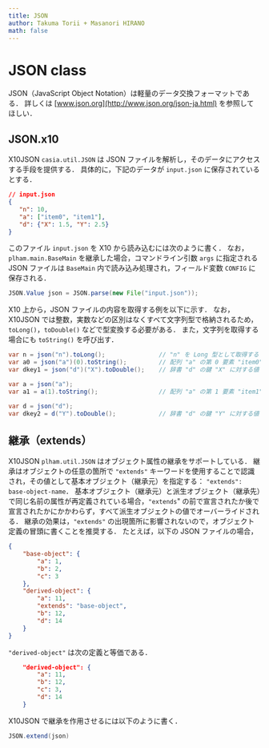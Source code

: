 ```yaml
---
title: JSON
author: Takuma Torii + Masanori HIRANO
math: false
---
```


# JSON class

JSON（JavaScript Object Notation）は軽量のデータ交換フォーマットである．
詳しくは [www.json.org](http://www.json.org/json-ja.html) を参照してほしい．


## JSON.x10

X10JSON `casia.util.JSON` は JSON ファイルを解析し，そのデータにアクセスする手段を提供する．
具体的に，下記のデータが `input.json` に保存されているとする．

```json
// input.json
{
   "n": 10,
   "a": ["item0", "item1"],
   "d": {"X": 1.5, "Y": 2.5}
}
```

このファイル  `input.json` を X10 から読み込むには次のように書く．
なお，`plham.main.BaseMain` を継承した場合，コマンドライン引数 `args` に指定される JSON ファイルは `BaseMain` 内で読み込み処理され，フィールド変数 `CONFIG` に保存される．

```java
JSON.Value json = JSON.parse(new File("input.json"));
```

X10 上から，JSON ファイルの内容を取得する例を以下に示す．
なお，X10JSON では整数，実数などの区別はなくすべて文字列型で格納されるため，`toLong()`，`toDouble()` などで型変換する必要がある．
また，文字列を取得する場合にも `toString()` を呼び出す．

```java
var n = json("n").toLong();               // "n" を Long 型として取得する
var a0 = json("a")(0).toString();         // 配列 "a" の第 0 要素 "item0" を取得する
var dkey1 = json("d")("X").toDouble();    // 辞書 "d" の鍵 "X" に対する値 1.5 を取得する

var a = json("a");
var a1 = a(1).toString();                 // 配列 "a" の第 1 要素 "item1" を取得する

var d = json("d");
var dkey2 = d("Y").toDouble();            // 辞書 "d" の鍵 "Y" に対する値 2.5 を取得する
```


## 継承（extends）

X10JSON `plham.util.JSON` はオブジェクト属性の継承をサポートしている．
継承はオブジェクトの任意の箇所で `"extends"` キーワードを使用することで認識され，その値として基本オブジェクト（継承元）を指定する： `"extends": base-object-name`．
基本オブジェクト（継承元）と派生オブジェクト（継承先）で同じ名前の属性が再定義されている場合，`"extends`" の前で宣言されたか後で宣言されたかにかかわらず，すべて派生オブジェクトの値でオーバーライドされる．
継承の効果は，`"extends"` の出現箇所に影響されないので，オブジェクト定義の冒頭に書くことを推奨する．
たとえば，以下の JSON ファイルの場合，

```json
{
    "base-object": {
        "a": 1,
        "b": 2,
        "c": 3
    },
    "derived-object": {
        "a": 11,
        "extends": "base-object",
        "b": 12,
        "d": 14
    }
}
```

`"derived-object"` は次の定義と等価である．

```json
    "derived-object": {
        "a": 11,
        "b": 12,
        "c": 3,
        "d": 14
    }
```

X10JSON で継承を作用させるには以下のように書く．

```java
JSON.extend(json)
```

